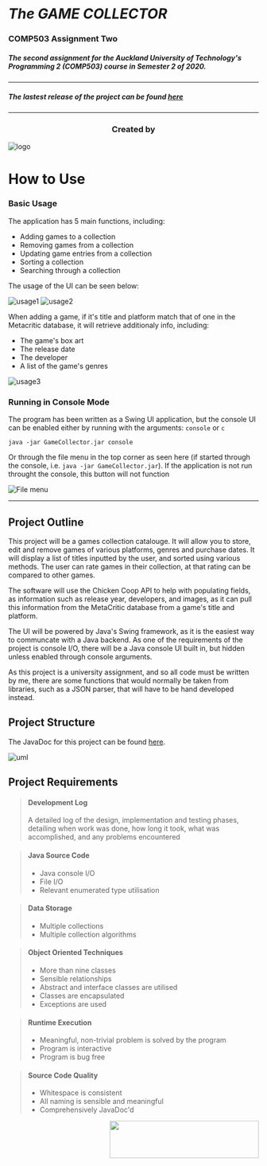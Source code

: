 # *The GAME COLLECTOR*
### COMP503 Assignment Two
##### The second assignment for the Auckland University of Technology's Programming 2 (COMP503) course in Semester 2 of 2020.

---
##### The lastest release of the project can be found [here](https://github.com/itsnotdapro/TheGameCollector/releases)
---

<h3 align="center">Created by</h3>

![logo](docs/logo.png)

# How to Use

### Basic Usage

The application has 5 main functions, including:

- Adding games to a collection
- Removing games from a collection
- Updating game entries from a collection
- Sorting a collection
- Searching through a collection

The usage of the UI can be seen below: 

![usage1](docs/sample1.png)
![usage2](docs/sample2.png)

When adding a game, if it's title and platform match that of one in the Metacritic database, it will retrieve additionaly info, including:
- The game's box art
- The release date
- The developer
- A list of the game's genres

![usage3](docs/sample3.png)


### Running in Console Mode

 The program has been written as a Swing UI application, but the console UI can be enabled either by running with the arguments: ```console``` or ```c```
```
java -jar GameCollector.jar console
```

 
Or through the file menu in the top corner as seen here (if started through the console, i.e. `java -jar GameCollector.jar`).
If the application is not run throught the console, this button will not function 

![File menu](docs/RunConsoleExample.png)



---

## Project Outline
This project will be a games collection catalouge. It will allow you to store, edit and remove games of various platforms, genres and purchase dates. It will display a list of titles inputted by the user, and sorted using various methods. The user can rate games in their collection, at that rating can be compared to other games. 

The software will use the Chicken Coop API to help with populating fields, as information such as release year, developers, and images, as it can pull this information from the MetaCritic database from a game's title and platform.

The UI will be powered by Java's Swing framework, as it is the easiest way to communcate with a Java backend. As one of the requirements of the project is console I/O, there will be a Java console UI built in, but hidden unless enabled through console arguments.

As this project is a university assignment, and so all code must be written by me, there are some functions that would normally be taken from libraries, such as a JSON parser, that will have to be hand developed instead.

## Project Structure
The JavaDoc for this project can be found [here](https://itsnotdapro.github.io/TheGameCollector/). 

![uml](docs/Diagram.png)

## Project Requirements

>#### Development Log
> A detailed log of the design, implementation and testing phases, detailing when work was done, how long it took,
> what was accomplished, and any problems encountered

>#### Java Source Code
> - Java console I/O 
> - File I/O
> - Relevant enumerated type utilisation

>#### Data Storage
> - Multiple collections 
> - Multiple collection algorithms

>#### Object Oriented Techniques
> - More than nine classes
> - Sensible relationships
> - Abstract and interface classes are utilised
> - Classes are encapsulated
> - Exceptions are used

>#### Runtime Execution
> - Meaningful, non-trivial problem is solved by the program
> - Program is interactive
> - Program is bug free

>#### Source Code Quality
> - Whitespace is consistent
> - All naming is sensible and meaningful
> - Comprehensively JavaDoc'd

<img align="right" width="300" height="75" src="docs/wmark.png"></img>